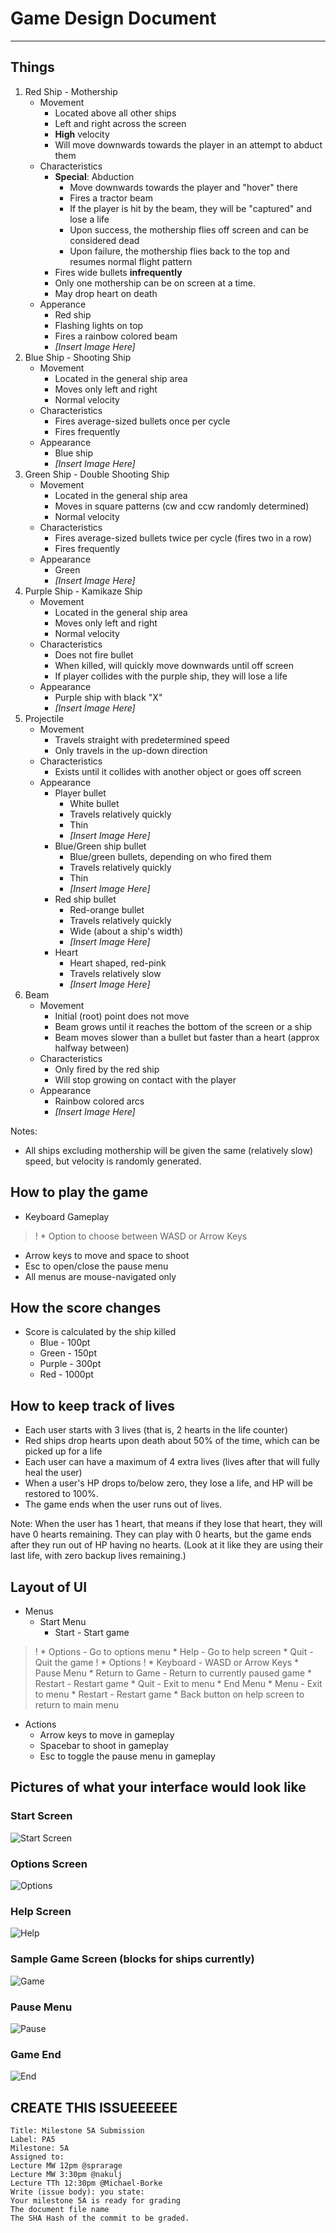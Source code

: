 # Game Design Document
----

## Things
1. Red Ship - Mothership
	* Movement
		* Located above all other ships
		* Left and right across the screen 
		* **High** velocity
		* Will move downwards towards the player in an attempt to abduct them
	* Characteristics
		* **Special**: Abduction
			* Move downwards towards the player and "hover" there
			* Fires a tractor beam
			* If the player is hit by the beam, they will be "captured" and lose a life
			* Upon success, the mothership flies off screen and can be considered dead
			* Upon failure, the mothership flies back to the top and resumes normal flight pattern
		* Fires wide bullets **infrequently**
		* Only one mothership can be on screen at a time.
		* May drop heart on death
	* Apperance
		* Red ship
		* Flashing lights on top
		* Fires a rainbow colored beam
		* *[Insert Image Here]*
2. Blue Ship - Shooting Ship
	* Movement
		* Located in the general ship area
		* Moves only left and right
		* Normal velocity
	* Characteristics
		* Fires average-sized bullets once per cycle
		* Fires frequently
	* Appearance
		* Blue ship
		* *[Insert Image Here]*
3. Green Ship - Double Shooting Ship
	* Movement
		* Located in the general ship area
		* Moves in square patterns (cw and ccw randomly determined)
		* Normal velocity
	* Characteristics
		* Fires average-sized bullets twice per cycle (fires two in a row)
		* Fires frequently
	* Appearance
		* Green
		* *[Insert Image Here]*
4. Purple Ship - Kamikaze Ship
	* Movement
		* Located in the general ship area
		* Moves only left and right
		* Normal velocity
	* Characteristics
		* Does not fire bullet
		* When killed, will quickly move downwards until off screen
		* If player collides with the purple ship, they will lose a life
	* Appearance
		* Purple ship with black "X"
		* *[Insert Image Here]*
5. Projectile
	* Movement
		* Travels straight with predetermined speed
		* Only travels in the up-down direction
	* Characteristics
		* Exists until it collides with another object or goes off screen
	* Appearance
		* Player bullet
			* White bullet
			* Travels relatively quickly
			*	Thin
			* *[Insert Image Here]*
		* Blue/Green ship bullet
			* Blue/green bullets, depending on who fired them
			* Travels relatively quickly
			*	Thin
			* *[Insert Image Here]*
		* Red ship bullet
			* Red-orange bullet
			* Travels relatively quickly
			* Wide (about a ship's width)
			* *[Insert Image Here]*
		* Heart
			* Heart shaped, red-pink
			* Travels relatively slow
			* *[Insert Image Here]*
6. Beam
	* Movement
		* Initial (root) point does not move
		* Beam grows until it reaches the bottom of the screen or a ship
		* Beam moves slower than a bullet but faster than a heart (approx halfway between)
	* Characteristics
		* Only fired by the red ship
		* Will stop growing on contact with the player
	* Appearance
		* Rainbow colored arcs
		* *[Insert Image Here]*

Notes:
* All ships excluding mothership will be given the same (relatively slow) speed, but velocity is randomly generated.

## How to play the game
* Keyboard Gameplay
>! * Option to choose between WASD or Arrow Keys
* Arrow keys to move and space to shoot
* Esc to open/close the pause menu
* All menus are mouse-navigated only

## How the score changes
* Score is calculated by the ship killed
	* Blue - 100pt
	* Green - 150pt
	* Purple - 300pt
	* Red - 1000pt

## How to keep track of lives
* Each user starts with 3 lives (that is, 2 hearts in the life counter)
* Red ships drop hearts upon death about 50% of the time, which can be picked up for a life
* Each user can have a maximum of 4 extra lives (lives after that will fully heal the user)
* When a user's HP drops to/below zero, they lose a life, and HP will be restored to 100%. 
* The game ends when the user runs out of lives.

Note: When the user has 1 heart, that means if they lose that heart, they will have 0 hearts remaining. They can play with 0 hearts, but the game ends after they run out of HP having no hearts. (Look at it like they are using their last life, with zero backup lives remaining.) 

## Layout of UI
* Menus
	* Start Menu
		* Start - Start game
>!		* Options - Go to options menu
		* Help - Go to help screen
		* Quit - Quit the game
>!	* Options
>!		* Keyboard - WASD or Arrow Keys
	* Pause Menu
		* Return to Game - Return to currently paused game
		* Restart - Restart game
		* Quit - Exit to menu
	* End Menu
		* Menu - Exit to menu
		* Restart - Restart game
	* Back button on help screen to return to main menu
* Actions
	* Arrow keys to move in gameplay
	* Spacebar to shoot in gameplay
	* Esc to toggle the pause menu in gameplay

## Pictures of what your interface would look like

### Start Screen
![Start Screen](http://cl.ly/image/2A421L0n1I3T/gamefront.png "Start Screen")

### Options Screen
![Options](http://f.cl.ly/items/1M2P2s2E3t0d3t150s3S/gameoptions.png "Options")

### Help Screen
![Help](http://f.cl.ly/items/2D1b0a3m03440R0n2u26/gamehelp.png "Help")

### Sample Game Screen (blocks for ships currently)
![Game](http://f.cl.ly/items/0K3J360g1U1I2v1l2R3a/gameplay.png "Game")

### Pause Menu
![Pause](http://i.imgur.com/MNnXbRD.png "Pause")

### Game End
![End](http://f.cl.ly/items/0g031H0y2C1j0b141x2E/gameend.png "End")

## CREATE THIS ISSUEEEEEE

```
Title: Milestone 5A Submission
Label: PA5
Milestone: 5A
Assigned to:
Lecture MW 12pm @sprarage
Lecture MW 3:30pm @nakulj
Lecture TTh 12:30pm @Michael-Borke
Write (issue body): you state:
Your milestone 5A is ready for grading
The document file name
The SHA Hash of the commit to be graded.
```
